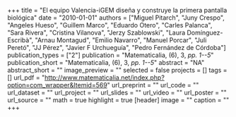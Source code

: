+++
title = "El equipo Valencia-iGEM diseña y construye la primera pantalla biológica"
date = "2010-01-01"
authors = ["Miguel Pitarch", "Juny Crespo", "Angeles Hueso", "Guillem Marco", "Eduardo Otero", "Carles Palanca", "Sara Rivera", "Cristina Vilanova", "Jerzy Szablowski", "Laura Domínguez-Escribà", "Arnau Montagud", "Emilio Navarro", "Manuel Porcar", "Juli Peretó", "JJ Pérez", "Javier F Urchueguía", "Pedro Fernández de Córdoba"]
publication_types = ["2"]
publication = "Matematicalia, (6), 3, _pp. 1--5_"
publication_short = "Matematicalia, (6), 3, _pp. 1--5_"
abstract = "NA"
abstract_short = ""
image_preview = ""
selected = false
projects = []
tags = []
url_pdf = "http://www.matematicalia.net/index.php?option=com_wrapper&Itemid=569"
url_preprint = ""
url_code = ""
url_dataset = ""
url_project = ""
url_slides = ""
url_video = ""
url_poster = ""
url_source = ""
math = true
highlight = true
[header]
image = ""
caption = ""
+++
